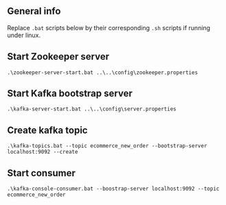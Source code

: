 ## General info

Replace `.bat` scripts below by their corresponding `.sh` scripts if running under linux.

## Start Zookeeper server

`
.\zookeeper-server-start.bat ..\..\config\zookeeper.properties
`

## Start Kafka bootstrap server

`
.\kafka-server-start.bat ..\..\config\server.properties
`

## Create kafka topic

`
.\kafka-topics.bat --topic ecommerce_new_order --bootstrap-server localhost:9092 --create
`

## Start consumer

`
.\kafka-console-consumer.bat --boostrap-server localhost:9092 --topic ecommerce_new_order
`